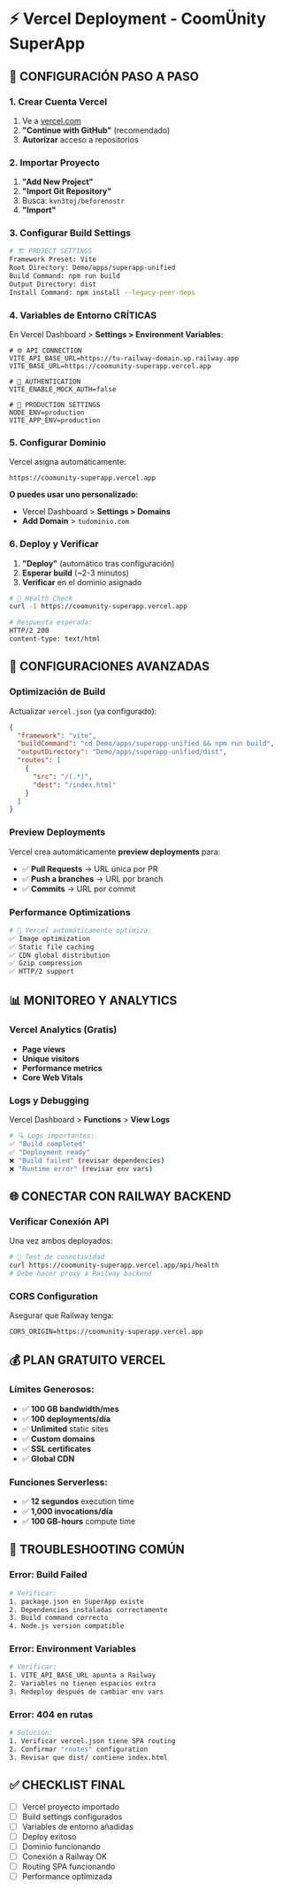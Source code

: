 # ⚡ Vercel Deployment - CoomÜnity SuperApp

## 🎯 **CONFIGURACIÓN PASO A PASO**

### **1. Crear Cuenta Vercel**
1. Ve a [vercel.com](https://vercel.com)
2. **"Continue with GitHub"** (recomendado)
3. **Autorizar** acceso a repositorios

### **2. Importar Proyecto**
1. **"Add New Project"**
2. **"Import Git Repository"**
3. Busca: `kvn3toj/beforenostr`
4. **"Import"**

### **3. Configurar Build Settings**

```bash
# 🏗️ PROJECT SETTINGS
Framework Preset: Vite
Root Directory: Demo/apps/superapp-unified
Build Command: npm run build
Output Directory: dist
Install Command: npm install --legacy-peer-deps
```

### **4. Variables de Entorno CRÍTICAS**

En Vercel Dashboard > **Settings > Environment Variables**:

```env
# 🌐 API CONNECTION
VITE_API_BASE_URL=https://tu-railway-domain.up.railway.app
VITE_BASE_URL=https://coomunity-superapp.vercel.app

# 🔑 AUTHENTICATION
VITE_ENABLE_MOCK_AUTH=false

# 🚀 PRODUCTION SETTINGS
NODE_ENV=production
VITE_APP_ENV=production
```

### **5. Configurar Dominio**

Vercel asigna automáticamente:
```
https://coomunity-superapp.vercel.app
```

**O puedes usar uno personalizado:**
- Vercel Dashboard > **Settings > Domains**
- **Add Domain** > `tudominio.com`

### **6. Deploy y Verificar**

1. **"Deploy"** (automático tras configuración)
2. **Esperar build** (~2-3 minutos)
3. **Verificar** en el dominio asignado

```bash
# 🏥 Health Check
curl -I https://coomunity-superapp.vercel.app

# Respuesta esperada:
HTTP/2 200
content-type: text/html
```

## 🔧 **CONFIGURACIONES AVANZADAS**

### **Optimización de Build**

Actualizar `vercel.json` (ya configurado):

```json
{
  "framework": "vite",
  "buildCommand": "cd Demo/apps/superapp-unified && npm run build",
  "outputDirectory": "Demo/apps/superapp-unified/dist",
  "routes": [
    {
      "src": "/(.*)",
      "dest": "/index.html"
    }
  ]
}
```

### **Preview Deployments**

Vercel crea automáticamente **preview deployments** para:
- ✅ **Pull Requests** → URL única por PR
- ✅ **Push a branches** → URL por branch
- ✅ **Commits** → URL por commit

### **Performance Optimizations**

```bash
# 🚀 Vercel automáticamente optimiza:
✅ Image optimization
✅ Static file caching
✅ CDN global distribution
✅ Gzip compression
✅ HTTP/2 support
```

## 📊 **MONITOREO Y ANALYTICS**

### **Vercel Analytics (Gratis)**
- **Page views**
- **Unique visitors**
- **Performance metrics**
- **Core Web Vitals**

### **Logs y Debugging**
Vercel Dashboard > **Functions** > **View Logs**

```bash
# 🔍 Logs importantes:
✅ "Build completed"
✅ "Deployment ready"
❌ "Build failed" (revisar dependencies)
❌ "Runtime error" (revisar env vars)
```

## 🌐 **CONECTAR CON RAILWAY BACKEND**

### **Verificar Conexión API**

Una vez ambos deployados:

```bash
# 🔗 Test de conectividad
curl https://coomunity-superapp.vercel.app/api/health
# Debe hacer proxy a Railway backend
```

### **CORS Configuration**

Asegurar que Railway tenga:
```env
CORS_ORIGIN=https://coomunity-superapp.vercel.app
```

## 💰 **PLAN GRATUITO VERCEL**

### **Límites Generosos:**
- ✅ **100 GB bandwidth/mes**
- ✅ **100 deployments/día**
- ✅ **Unlimited** static sites
- ✅ **Custom domains**
- ✅ **SSL certificates**
- ✅ **Global CDN**

### **Funciones Serverless:**
- ✅ **12 segundos** execution time
- ✅ **1,000 invocations/día**
- ✅ **100 GB-hours** compute time

## 🚨 **TROUBLESHOOTING COMÚN**

### **Error: Build Failed**
```bash
# Verificar:
1. package.json en SuperApp existe
2. Dependencies instaladas correctamente
3. Build command correcto
4. Node.js version compatible
```

### **Error: Environment Variables**
```bash
# Verificar:
1. VITE_API_BASE_URL apunta a Railway
2. Variables no tienen espacios extra
3. Redeploy después de cambiar env vars
```

### **Error: 404 en rutas**
```bash
# Solución:
1. Verificar vercel.json tiene SPA routing
2. Confirmar "routes" configuration
3. Revisar que dist/ contiene index.html
```

## ✅ **CHECKLIST FINAL**

- [ ] Vercel proyecto importado
- [ ] Build settings configurados
- [ ] Variables de entorno añadidas
- [ ] Deploy exitoso
- [ ] Dominio funcionando
- [ ] Conexión a Railway OK
- [ ] Routing SPA funcionando
- [ ] Performance optimizada 
